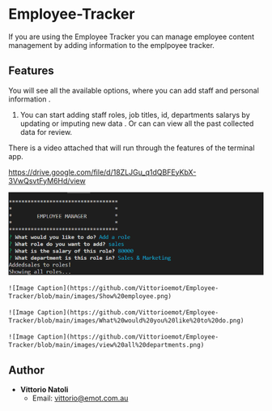 # Employee-Tracker


If you are using the Employee Tracker you can manage employee content management by adding information to the emplpoyee tracker.  

## Features

You will see all the available options, where you can add staff and personal information .

1. You can start adding staff roles, job titles, id, departments salarys  by updating or imputing new data . 
Or can can view all the past collected data for review. 

There is a video attached that will run through the features of the terminal app.

https://drive.google.com/file/d/18ZLJGu_q1dQBFEyKbX-3VwQsvtFyM6Hd/view

   ![Image Caption](https://github.com/Vittorioemot/Employee-Tracker/blob/main/images/Employee%20Manager%20in%20terminal.png)

    ![Image Caption](https://github.com/Vittorioemot/Employee-Tracker/blob/main/images/Show%20employee.png)

    ![Image Caption](https://github.com/Vittorioemot/Employee-Tracker/blob/main/images/What%20would%20you%20like%20to%20do.png)

    ![Image Caption](https://github.com/Vittorioemot/Employee-Tracker/blob/main/images/view%20all%20departments.png)

   

  
## Author

- **Vittorio Natoli**
    - Email: vittorio@emot.com.au
